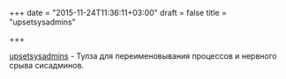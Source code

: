 +++
date = "2015-11-24T11:36:11+03:00"
draft = false
title = "upsetsysadmins"

+++

<p><a href="https://github.com/benjojo/upsetsysadmins">upsetsysadmins</a> -&nbsp;Тулза для переименовывания процессов и нервного срыва сисадминов.</p>

